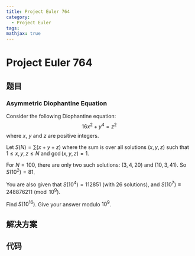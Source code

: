 ```yaml
---
title: Project Euler 764
category:
  - Project Euler
tags:
mathjax: true
---
```

<escape><!-- more --></escape>
    
# Project Euler 764
## 题目
### Asymmetric Diophantine Equation



Consider the following Diophantine equation:
$$16x^2+y^4=z^2$$
where $x$, $y$ and $z$ are positive integers.


Let $S(N) = \displaystyle{\sum(x+y+z)}$ where the sum is over all solutions $(x,y,z)$ such that $1 \leq x,y,z \leq N$ and $\gcd(x,y,z)=1$. 


For $N=100$, there are only two such solutions: $(3,4,20)$ and $(10,3,41)$. So $S(10^2)=81$.


You are also given that $S(10^4)=112851$ (with $26$ solutions), and $S(10^7)\equiv 248876211 \pmod{10^9}$.


Find $S(10^{16})$. Give your answer modulo $10^9$.



## 解决方案


## 代码


```C++

```